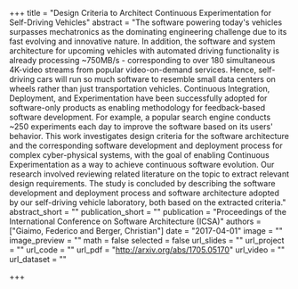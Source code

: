 +++
title = "Design Criteria to Architect Continuous Experimentation for Self-Driving Vehicles"
abstract = "The software powering today's vehicles surpasses mechatronics as the dominating engineering challenge due to its fast evolving and innovative nature. In addition, the software and system architecture for upcoming vehicles with automated driving functionality is already processing ~750MB/s - corresponding to over 180 simultaneous 4K-video streams from popular video-on-demand services. Hence, self-driving cars will run so much software to resemble small data centers on wheels rather than just transportation vehicles. Continuous Integration, Deployment, and Experimentation have been successfully adopted for software-only products as enabling methodology for feedback-based software development. For example, a popular search engine conducts ~250 experiments each day to improve the software based on its users' behavior. This work investigates design criteria for the software architecture and the corresponding software development and deployment process for complex cyber-physical systems, with the goal of enabling Continuous Experimentation as a way to achieve continuous software evolution. Our research involved reviewing related literature on the topic to extract relevant design requirements. The study is concluded by describing the software development and deployment process and software architecture adopted by our self-driving vehicle laboratory, both based on the extracted criteria."
abstract_short = ""
publication_short = ""
publication = "Proceedings of the International Conference on Software Architecture (ICSA)"
authors = ["Giaimo, Federico and Berger, Christian"]
date = "2017-04-01"
image = ""
image_preview = ""
math = false
selected = false
url_slides = ""
url_project = ""
url_code = ""
url_pdf = "http://arxiv.org/abs/1705.05170"
url_video = ""
url_dataset = ""

+++
